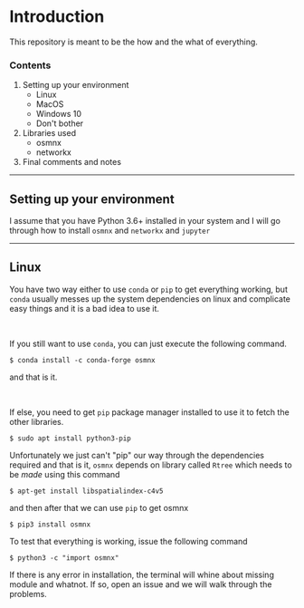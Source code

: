 # Introduction

This repository is meant to be the how and the what of everything.

### Contents

1. Setting up your environment
    * Linux 
    * MacOS 
    * Windows 10
    * Don't bother
2. Libraries used
    * osmnx
    * networkx
3. Final comments and notes

---

## Setting up your environment


I assume that you have Python 3.6+ installed in your system and I will go through how to install ```osmnx``` and ```networkx``` and ```jupyter```

---

## Linux



You have two way either to use ```conda``` or ```pip``` to get everything working, but ```conda``` usually messes up the system dependencies on linux and complicate easy things and it is a bad idea to use it.

</br>

If you still want to use ```conda```, you can just execute the following command.

```$ conda install -c conda-forge osmnx```

and that is it.

</br>

If else, you need to get ```pip``` package manager installed to use it to fetch the other libraries.

```$ sudo apt install python3-pip```

Unfortunately we just can't "pip" our way through the dependencies required and that is it, ```osmnx``` depends on library called ```Rtree``` which needs to be *made* using this command

```$ apt-get install libspatialindex-c4v5```

and then after that we can use ```pip``` to get osmnx

```$ pip3 install osmnx```

To test that everything is working, issue the following command

```$ python3 -c "import osmnx"```

If there is any error in installation, the terminal will whine about missing module and whatnot. If so, open an issue and we will walk through the problems.

